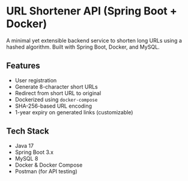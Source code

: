 # URL Shortener API (Spring Boot + Docker)

A minimal yet extensible backend service to shorten long URLs using a hashed algorithm. Built with Spring Boot, Docker, and MySQL.

## Features

- User registration
- Generate 8-character short URLs
- Redirect from short URL to original
- Dockerized using `docker-compose`
- SHA-256-based URL encoding
- 1-year expiry on generated links (customizable)


## Tech Stack

- Java 17
- Spring Boot 3.x
- MySQL 8
- Docker & Docker Compose
- Postman (for API testing)



